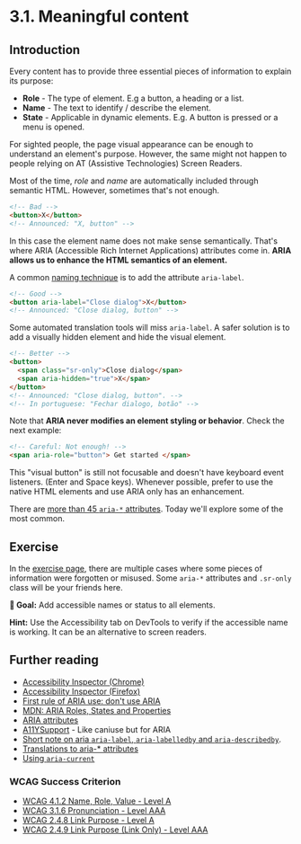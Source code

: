 # 3.1. Meaningful content

## Introduction

Every content has to provide three essential pieces of information to explain its purpose:

- **Role** - The type of element. E.g a button, a heading or a list.
- **Name** - The text to identify / describe the element.
- **State** - Applicable in dynamic elements. E.g. A button is pressed or a menu is opened.

For sighted people, the page visual appearance can be enough to understand an element's purpose. However, the same might not happen to people relying on AT (Assistive Technologies) Screen Readers.

Most of the time, _role_ and _name_ are automatically included through semantic HTML. However, sometimes that's not enough.

```html
<!-- Bad -->
<button>X</button>
<!-- Announced: "X, button" -->
```

In this case the element name does not make sense semantically. That's where ARIA (Accessible Rich Internet Applications) attributes come in. **ARIA allows us to enhance the HTML semantics of an element.**

A common [naming technique](https://www.w3.org/TR/wai-aria-practices/#names_and_descriptions) is to add the attribute `aria-label`.

```html
<!-- Good -->
<button aria-label="Close dialog">X</button>
<!-- Announced: "Close dialog, button" -->
```

Some automated translation tools will miss `aria-label`. A safer solution is to add a visually hidden element and hide the visual element.

```html
<!-- Better -->
<button>
  <span class="sr-only">Close dialog</span>
  <span aria-hidden="true">X</span>
</button>
<!-- Announced: "Close dialog, button". -->
<!-- In portuguese: "Fechar dialogo, botão" -->
```

Note that **ARIA never modifies an element styling or behavior**. Check the next example:

```html
<!-- Careful: Not enough! -->
<span aria-role="button"> Get started </span>
```

This "visual button" is still not focusable and doesn't have keyboard event listeners. (Enter and Space keys). Whenever possible, prefer to use the native HTML elements and use ARIA only has an enhancement.

There are [more than 45 `aria-*` attributes](https://developer.mozilla.org/en-US/docs/Web/Accessibility/ARIA/ARIA_Techniques#states_and_properties). Today we'll explore some of the most common.

## Exercise

In the [exercise page](../exercises/3.1.html),
there are multiple cases where some pieces of information were forgotten or misused. Some `aria-*` attributes and `.sr-only` class will be your friends here.

**🎯 Goal:** Add accessible names or status to all elements.

**Hint:** Use the Accessibility tab on DevTools to verify if the accessible name is working. It can be an alternative to screen readers.

## Further reading

- [Accessibility Inspector (Chrome)](https://www.youtube.com/watch?v=xWPMfcjhts8)
- [Accessibility Inspector (Firefox)](https://www.youtube.com/watch?v=7mqqgIxX_NU&t)
- [First rule of ARIA use: don't use ARIA](https://w3c.github.io/using-aria/#rule1)
- [MDN: ARIA Roles, States and Properties](https://developer.mozilla.org/en-US/docs/Web/Accessibility/ARIA/ARIA_Techniques)
- [ARIA attributes](https://www.w3.org/TR/wai-aria-1.1/#state_prop_def)
- [A11YSupport](https://a11ysupport.io/) - Like caniuse but for ARIA
- [Short note on aria `aria-label`, `aria-labelledby` and `aria-describedby`](https://developer.paciellogroup.com/blog/2017/07/short-note-on-aria-label-aria-labelledby-and-aria-describedby/).
- [Translations to aria-\* attributes](https://adrianroselli.com/2019/11/aria-label-does-not-translate.html)
- [Using `aria-current`](https://tink.uk/using-the-aria-current-attribute/)

### WCAG Success Criterion

- [WCAG 4.1.2 Name, Role, Value - Level A](https://www.w3.org/TR/WCAG21/#name-role-value)
- [WCAG 3.1.6 Pronunciation - Level AAA](https://www.w3.org/TR/WCAG21/#focus-visible)
- [WCAG 2.4.8 Link Purpose - Level A](https://www.w3.org/TR/WCAG21/#link-purpose-in-context)
- [WCAG 2.4.9 Link Purpose (Link Only) - Level AAA](https://www.w3.org/TR/WCAG21/#link-purpose-link-only)
